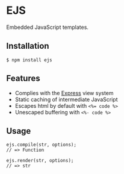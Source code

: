 
# EJS

Embedded JavaScript templates.

## Installation

    $ npm install ejs

## Features

  * Complies with the [Express](http://expressjs.com) view system
  * Static caching of intermediate JavaScript
  * Escapes html by default with `<%= code %>`
  * Unescaped buffering with `<%- code %>`

## Usage

    ejs.compile(str, options);
    // => Function

    ejs.render(str, options);
    // => str